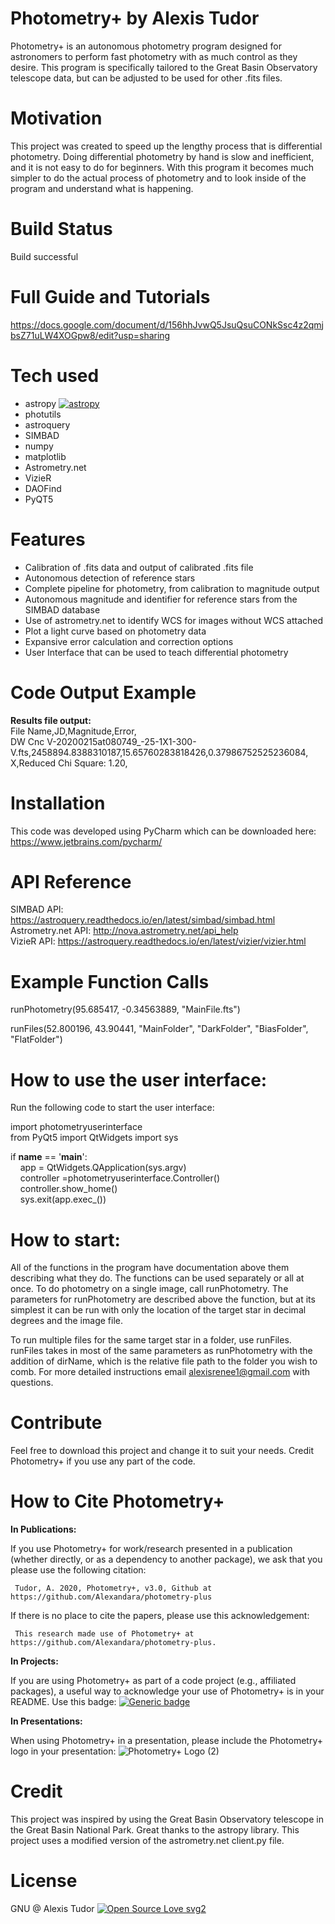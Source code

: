 # Photometry+ by Alexis Tudor 
Photometry+ is an autonomous photometry program designed for  astronomers to perform fast photometry with as much control  as they desire. This program is specifically tailored to the Great Basin Observatory telescope data, but can be adjusted to be used for other .fits files.

# Motivation
This project was created to speed up the lengthy process that is differential photometry. Doing differential photometry by hand is slow and inefficient, and it is not easy to do for beginners. With this program it becomes much simpler to do the actual process of photometry and to look inside of the program and understand what is happening.

# Build Status
Build successful

# Full Guide and Tutorials
https://docs.google.com/document/d/156hhJvwQ5JsuQsuCONkSsc4z2qmjbsZ71uLW4XOGpw8/edit?usp=sharing

# Tech used
 - astropy [![astropy](http://img.shields.io/badge/powered%20by-AstroPy-orange.svg?style=flat)](http://www.astropy.org/)
 - photutils
 - astroquery 
 - SIMBAD
 - numpy
 - matplotlib
 - Astrometry.net
 - VizieR
 - DAOFind
 - PyQT5 
 
# Features
 - Calibration of .fits data and output of calibrated .fits file
 - Autonomous detection of reference stars
 - Complete pipeline for photometry, from calibration to magnitude output
 - Autonomous magnitude and identifier for reference stars from the SIMBAD database
 - Use of astrometry.net to identify WCS for images without WCS attached
 - Plot a light curve based on photometry data
 - Expansive error calculation and correction options
 - User Interface that can be used to teach differential photometry
 
# Code Output Example
**Results file output:**   
File Name,JD,Magnitude,Error,    
DW Cnc V-20200215at080749_-25-1X1-300-V.fts,2458894.8388310187,15.65760283818426,0.37986752525236084,    
X,Reduced Chi Square: 1.20,

# Installation
This code was developed using PyCharm which can be downloaded here: https://www.jetbrains.com/pycharm/

# API Reference
SIMBAD API: https://astroquery.readthedocs.io/en/latest/simbad/simbad.html   
Astrometry.net API: http://nova.astrometry.net/api_help   
VizieR API: https://astroquery.readthedocs.io/en/latest/vizier/vizier.html   

# Example Function Calls
runPhotometry(95.685417, -0.34563889, "MainFile.fts")

runFiles(52.800196, 43.90441, "MainFolder", "DarkFolder", "BiasFolder", "FlatFolder")

# How to use the user interface:
Run the following code to start the user interface:  

import photometryuserinterface  
from PyQt5 import QtWidgets 
import sys

if __name__ == '__main__':  
    app = QtWidgets.QApplication(sys.argv)  
    controller =photometryuserinterface.Controller()  
    controller.show_home()  
    sys.exit(app.exec_())  

# How to start:
All of the functions in the program have documentation above them describing what they do.  The functions can be used separately or all at once. To do photometry on a single image, call runPhotometry. The parameters for runPhotometry are described above the function, but at its simplest it can be run with only the location of the target star in decimal degrees and the image file.   
  
To run multiple files for the same target star in a folder, use runFiles. runFiles takes in most of the same parameters as runPhotometry with the addition of dirName, which is the relative file path to the folder you wish to comb. For more detailed instructions email alexisrenee1@gmail.com with questions.
                
# Contribute
Feel free to download this project and change it to suit your needs. Credit Photometry+ if you use any part of the code.

# How to Cite Photometry+
**In Publications:**

If you use Photometry+ for work/research presented in a publication (whether directly, or as a dependency to another package), we ask that you please use the following citation:
     
     Tudor, A. 2020, Photometry+, v3.0, Github at https://github.com/Alexandara/photometry-plus

If there is no place to cite the papers, please use this acknowledgement:

     This research made use of Photometry+ at https://github.com/Alexandara/photometry-plus.
     
**In Projects:**

If you are using Photometry+ as part of a code project (e.g., affiliated packages), a useful way to acknowledge your use of Photometry+ is in your README. Use this badge: [![Generic badge](https://img.shields.io/badge/powered%20by-Photometry+-blue.svg)](https://github.com/Alexandara/photometry-plus)

**In Presentations:**

When using Photometry+ in a presentation, please include the Photometry+ logo in your presentation:
![Photometry+ Logo (2)](https://user-images.githubusercontent.com/6069321/86058691-23bf2e00-ba16-11ea-8f97-5ef990d68a4c.png)

# Credit 
This project was inspired by using the Great Basin Observatory telescope in the Great Basin National Park. Great thanks to the astropy library. This project uses a modified version of the astrometry.net client.py file.

# License 
GNU @ Alexis Tudor
[![Open Source Love svg2](https://badges.frapsoft.com/os/v2/open-source.svg?v=103)](https://github.com/ellerbrock/open-source-badges/)








